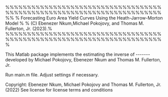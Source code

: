    %%%%%%%%%%%%%%%%%%%%%%%%%%%%%%%%%%%%%%%%%%%%%%%%%%%%%%%%%%%%%%%%%%%%%%%%%%
  %  Forecasting Euro Area Yield Curves Using the Heath-Jarrow-Morton Model  %
  %  (C) Ebenezer Nkum,Michael Pokojovy, and Thomas M. Fullerton, Jr. (2023).%
    %%%%%%%%%%%%%%%%%%%%%%%%%%%%%%%%%%%%%%%%%%%%%%%%%%%%%%%%%%%%%%%%%%%%%%%%%

This Matlab package implements the estimating the inverse of ------- 
developed by Michael Pokojovy, Ebenezer Nkum and Thomas M. Fullerton, Jr.

Run main.m file. Adjust settings if necessary.

Copyright: Ebenezer Nkum, Michael Pokojovy and Thomas M. Fullerton, Jr. (2022)
See license for license terms and conditions
